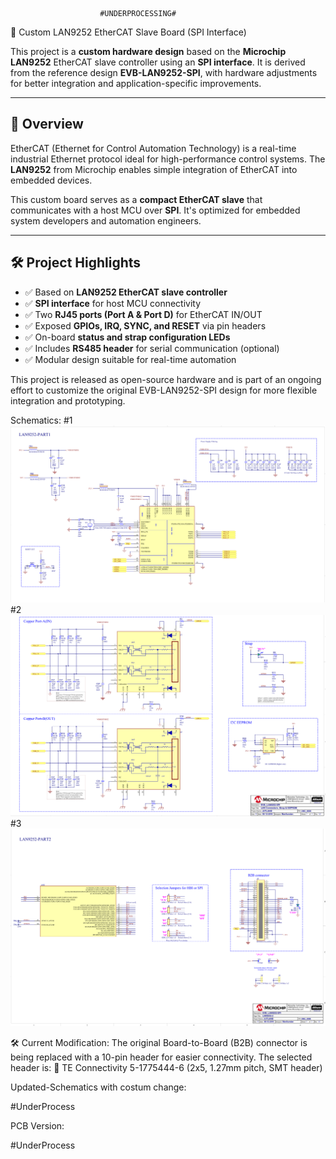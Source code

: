                         #UNDERPROCESSING# 
 🧠 Custom LAN9252 EtherCAT Slave Board (SPI Interface)

This project is a **custom hardware design** based on the **Microchip LAN9252** EtherCAT slave controller using an **SPI interface**. It is derived from the reference design **EVB-LAN9252-SPI**, with hardware adjustments for better integration and application-specific improvements.

---

## 🚀 Overview

EtherCAT (Ethernet for Control Automation Technology) is a real-time industrial Ethernet protocol ideal for high-performance control systems. The **LAN9252** from Microchip enables simple integration of EtherCAT into embedded devices.

This custom board serves as a **compact EtherCAT slave** that communicates with a host MCU over **SPI**. It's optimized for embedded system developers and automation engineers.

---

## 🛠️ Project Highlights

- ✅ Based on **LAN9252 EtherCAT slave controller**
- ✅ **SPI interface** for host MCU connectivity
- ✅ Two **RJ45 ports (Port A & Port D)** for EtherCAT IN/OUT
- ✅ Exposed **GPIOs, IRQ, SYNC, and RESET** via pin headers
- ✅ On-board **status and strap configuration LEDs**
- ✅ Includes **RS485 header** for serial communication (optional)
- ✅ Modular design suitable for real-time automation

This project is released as open-source hardware and is part of an ongoing effort to customize the original EVB-LAN9252-SPI design for more flexible integration and prototyping.


Schematics:
#1
![Top View](../Project7/Schematic/LAN9252-1.png)
#2
![Top View](../Project7/Schematic/LAN9252-2.png)
#3
![Top View](../Project7/Schematic/LAN9252-3.png)


🛠️ Current Modification:
The original Board-to-Board (B2B) connector is being replaced with a 10-pin header for easier connectivity.
The selected header is:
🔧 TE Connectivity 5-1775444-6 (2x5, 1.27mm pitch, SMT header)



Updated-Schematics with costum change:

#UnderProcess


PCB Version:

#UnderProcess
